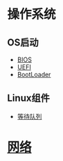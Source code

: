 # 操作系统

## OS启动
- [BIOS](os/boot.md#bios)
- [UEFI](os/boot.md#uefi)
- [BootLoader](os/boot.md#bootloader)

## Linux组件
- [等待队列](os/linux.md#wait_queue)


# [网络](net/readme.md)
